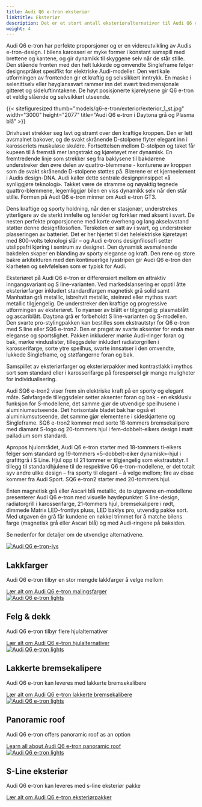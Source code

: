 ```yaml
---
title: Audi Q6 e-tron eksteriør
linktitle: Eksteriør
description: Det er et stort antall eksteriøralternativer til Audi Q6 e-tron. Lakkfarger, karosseriformer, hjul, lakkstiler, forskjellig optikk, farge på grillen, speiltyper og mange flere alternativer som gjør det mulig å bestille bilen etter dine preferanser.
weight: 4
---
```

<!-- markdownlint-disable MD033 -->
<!-- markdownlint-disable MD010 -->

Audi Q6 e-tron har perfekte proporsjoner og er en videreutvikling av Audis e-tron-design. I bilens karosseri er myke former i konstant samspill med brettene og kantene, og gir dynamikk til skyggene selv når de står stille. Den stående fronten med den helt lukkede og omvendte Singleframe følger designspråket spesifikt for elektriske Audi-modeller. Den vertikale utformingen av frontenden gir et kraftig og selvsikkert inntrykk. En maske i selenittsølv eller høyglanssvart rammer inn det svært tredimensjonale gitteret og sideluftinntakene. De høyt posisjonerte kjørelysene gir Q6 e-tron et veldig slående og selvsikkert utseende.

{{< sitefiguresized thumb="models/q6-e-tron/exterior/exterior_1_st.jpg" width="3000" height="2077" title="Audi Q6 e-tron i Daytona grå og Plasma blå" >}}

Drivhuset strekker seg lavt og stramt over den kraftige kroppen. Den er lett avsmalnet bakover, og de svakt skrånende D-stolpene flyter elegant inn i karosseriets muskuløse skuldre. Fortsettelsen mellom D-stolpen og taket får kupeen til å fremstå mer langstrakt og kjøretøyet mer dynamisk. En fremtredende linje som strekker seg fra baklysene til bakdørene understreker den øvre delen av quattro-blemmene - konturene av kroppen som de svakt skrånende D-stolpene støttes på. Blærene er et kjerneelement i Audis design-DNA. Audi kaller dette sentrale designprinsippet «å synliggjøre teknologi». Takket være de stramme og nøyaktig tegnede quattro-blemmene, legemliggjør bilen en viss dynamikk selv når den står stille. Formen på Audi Q6 e-tron minner om Audi e-tron GT3.

Dens kraftige og sporty holdning, når den er stasjonær, understrekes ytterligere av de sterkt innfelte og terskler og forklær med aksent i svart. De nesten perfekte proporsjonene med korte overheng og lang akselavstand støtter denne designfilosofien. Terskelen er satt av i svart, og understreker plasseringen av batteriet. Det er her hjertet til det helelektriske kjøretøyet med 800-volts teknologi slår – og Audi e-trons designfilosofi setter utslippsfri kjøring i sentrum av designet. Den dynamisk avsmalnende bakdelen skaper en blanding av sporty eleganse og kraft. Den rene og store bakre arkitekturen med den kontinuerlige lysstripen gir Audi Q6 e-tron den klarheten og selvfølelsen som er typisk for Audi.

Eksteriøret på Audi Q6 e-tron er differensiert mellom en attraktiv inngangsvariant og S line-varianten. Ved markedslansering er opptil åtte eksteriørfarger inkludert standardfargen magnetisk grå solid samt Manhattan grå metallic, isbrehvit metallic, steinrød eller mythos svart metallic tilgjengelig. De understreker den kraftige og progressive utformingen av eksteriøret. To nyanser av blått er tilgjengelig: plasmablått og ascariblått. Daytona grå er forbeholdt S line-varianten og S-modellen. Den svarte pro-stylingpakken kan bestilles som ekstrautstyr for Q6 e-tron med S line eller SQ6 e-tron2. Den er preget av svarte aksenter for enda mer eleganse og sportslighet. Pakken inkluderer mørke Audi-ringer foran og bak, mørke vinduslister, tilleggsdeler inkludert radiatorgrillen i karosserifarge, sorte ytre speilhus, svarte innsatser i den omvendte, lukkede Singleframe, og støtfangerne foran og bak.

Samspillet av eksteriørfarger og eksteriørpakker med kontrastlakk i mythos sort som standard eller i karosserifarge på forespørsel gir mange muligheter for individualisering.

Audi SQ6 e-tron2 viser frem sin elektriske kraft på en sporty og elegant måte. Sølvfargede tilleggsdeler setter aksenter foran og bak - en eksklusiv funksjon for S-modellene, det samme gjør de utvendige speilhusene i aluminiumsutseende. Det horisontale bladet bak har også et aluminiumsutseende, det samme gjør elementene i sideskjørtene og Singleframe. SQ6 e-tron2 kommer med sorte 18-tommers bremsekalipere med diamant S-logo og 20-tommers hjul i fem-dobbelt-eikers design i matt palladium som standard.

Apropos hjulområdet, Audi Q6 e-tron starter med 18-tommers ti-eikers felger som standard og 19-tommers «5-dobbelt-eiker dynamisk»-hjul i grafittgrå i S Line. Hjul opp til 21 tommer er tilgjengelig som ekstrautstyr. I tillegg til standardhjulene til de respektive Q6 e-tron-modellene, er det totalt syv andre ulike design – fra sporty til elegant – å velge mellom; fire av disse kommer fra Audi Sport. SQ6 e-tron2 starter med 20-tommers hjul.

Enten magnetisk grå eller Ascari blå metallic, de to utgavene en-modellene presenterer Audi Q6 e-tron med visuelle høydepunkter: S line-design, radiatorgrill i karosserifarge, 21-tommers hjul, bremsekalipere i rødt, dimmede Matrix LED-frontlys pluss, LED baklys pro, utvendig pakke sort. Med utgaven én grå får kundene en nøkkel trimmet for å matche bilens farge (magnetisk grå eller Ascari blå) og med Audi-ringene på baksiden.

Se nedenfor for detaljer om de utvendige alternativene.

<div class="container p-3 mb-4 bg-body-tertiary rounded border">
<a href="paint/"><img src="https://media.electrichasgoneaudi.net/multimedia/models/q6-e-tron/exterior/paint/plasmablue_1_st.jpg" class="img-fluid mb- 2" class="img-fluid" alt="Audi Q6 e-tron-lys" ></a>
<h2>Lakkfarger</h2>
<p>
Audi Q6 e-tron tilbyr en stor mengde lakkfarger å velge mellom
</p>
<a href="paint/" class="btn btn-outline-primary" role="button">Lær alt om Audi Q6 e-tron malingsfarger</a>
</div>


<div class="container p-3 mb-4 bg-body-tertiary rounded border">
	<a href="wheels/"><img src="https://media.electrichasgoneaudi.net/multimedia/models/q6-e-tron/exterior/wheels/wheeltype_1_st.jpg" class="img-fluid mb-2" class="img-fluid" alt="Audi Q6 e-tron lights" ></a>
	<h2>Felg & dekk</h2>
	<p>
		Audi Q6 e-tron tilbyr flere hjulalternativer
	</p>
	<a href="wheels/" class="btn btn-outline-primary" role="button">Lær alt om Audi Q6 e-tron hjulalternativer</a>
</div>

<div class="container p-3 mb-4 bg-body-tertiary rounded border">
	<a href="paintedcalibers/"><img src="https://media.electrichasgoneaudi.net/multimedia/models/q6-e-tron/exterior/paintedcalibers/calibers_1_st.jpg" class="img-fluid mb-2" class="img-fluid" alt="Audi Q6 e-tron lights" ></a>
	<h2>Lakkerte bremsekalipere</h2>
	<p>
		Audi Q6 e-tron kan leveres med lakkerte bremsekalibere
	</p>
	<a href="paintedcalibers/" class="btn btn-outline-primary" role="button">Lær alt om Audi Q6 e-tron lakkerte bremsekalibere</a>
</div>

<div class="container p-3 mb-4 bg-body-tertiary rounded border">
	<a href="panoramicroof/"><img src="https://media.electrichasgoneaudi.net/multimedia/models/q6-e-tron/exterior/panoramicroof/panoramic_2_st.jpg" class="img-fluid mb-2" class="img-fluid" alt="Audi Q6 e-tron lights" ></a>
	<h2>Panoramic roof</h2>
	<p>
		Audi Q6 e-tron offers panoramic roof as an option
	</p>
	<a href="panoramicroof/" class="btn btn-outline-primary" role="button">Learn all about Audi Q6 e-tron panoramic roof</a>
</div>
<div class="container p-3 mb-4 bg-body-tertiary rounded border">
	<a href="s-line/"><img src="https://media.electrichasgoneaudi.net/multimedia/models/q6-e-tron/exterior/s-line/comparison_st.jpg" class="img-fluid mb-2" class="img-fluid" alt="Audi Q6 e-tron lights" ></a>
	<h2>S-Line eksteriør</h2>
	<p>
		Audi Q6 e-tron kan leveres med s-line eksteriør pakke
	</p>
	<a href="s-line/" class="btn btn-outline-primary" role="button">Lær alt om Audi Q6 e-tron eksteriørpakker</a>
</div>
